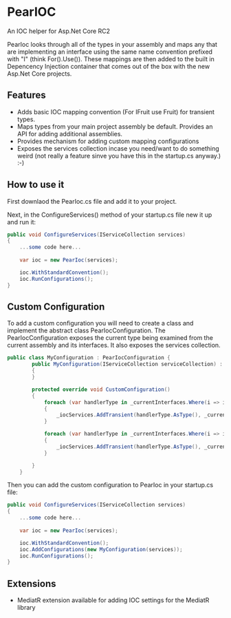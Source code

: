# PearIOC
An IOC helper for Asp.Net Core RC2

PearIoc looks through all of the types in your assembly and maps any that are implementing an interface using the same name convention prefixed with "I" (think For<IThing>().Use<Thing>()). These mappings are then added to the built in Depencency Injection container that comes out of the box with the new Asp.Net Core projects.
## Features
- Adds basic IOC mapping convention (For IFruit use Fruit) for transient types.
- Maps types from your main project assembly be default. Provides an API for adding additional assemblies.
- Provides mechanism for adding custom mapping configurations
- Exposes the services collection incase you need/want to do something weird (not really a feature sinve you have this in the startup.cs anyway.) :-)

## How to use it
First downlaod the PearIoc.cs file and add it to your project.

Next, in the ConfigureServices() method of your startup.cs file new it up and run it:


```c#
public void ConfigureServices(IServiceCollection services)
{
    ...some code here...
    
    var ioc = new PearIoc(services);

    ioc.WithStandardConvention();
    ioc.RunConfigurations();
}
```

## Custom Configuration
To add a custom configuration you will need to create a class and implement the abstract class PearIocConfiguration.
The PearIocConfiguration exposes the current type being examined from the current assembly and its interfaces. It also exposes the services collection.

```c#
public class MyConfiguration : PearIocConfiguration {
        public MyConfiguration(IServiceCollection serviceCollection) : base(serviceCollection)
        {
        }

        protected override void CustomConfiguration()
        {
            foreach (var handlerType in _currentInterfaces.Where(i => i.IsGenericType && i.GetGenericTypeDefinition() == typeof(IAsyncRequestHandler<,>)))
            {
                _iocServices.AddTransient(handlerType.AsType(), _currentType.AsType());
            }

            foreach (var handlerType in _currentInterfaces.Where(i => i.IsGenericType && i.GetGenericTypeDefinition() == typeof(INotificationHandler<>)))
            {
                _iocServices.AddTransient(handlerType.AsType(), _currentType.AsType());
            }

        }
    }
```

Then you can add the custom configuration to PearIoc in your startup.cs file:

```c#
public void ConfigureServices(IServiceCollection services)
{
    ...some code here...
    
    var ioc = new PearIoc(services);

    ioc.WithStandardConvention();
    ioc.AddConfigurations(new MyConfiguration(services));
    ioc.RunConfigurations();
}
```

## Extensions
- MediatR extension available for adding IOC settings for the MediatR library
